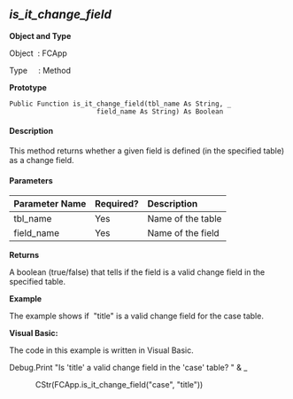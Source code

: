 _is_it_change_field_
----------------------

**Object and Type**

Object  : FCApp

Type     : Method

**Prototype**

```
Public Function is_it_change_field(tbl_name As String, _
                      field_name As String) As Boolean
``` 

#### Description

This method returns whether a given field is defined (in the specified table) as a change field.

#### Parameters

| Parameter Name | Required? | Description |
|:--- |:--- |:--- |
| tbl_name | Yes | Name of the table |
| field_name | Yes | Name of the field |

**Returns**

A boolean (true/false) that tells if the field is a valid change field in the specified table.

**Example**

The example shows if  "title" is a valid change field for the case table.

**Visual Basic:**

The code in this example is written in Visual Basic.

Debug.Print "Is 'title' a valid change field in the 'case' table? " & _

            CStr(FCApp.is_it_change_field("case", "title"))